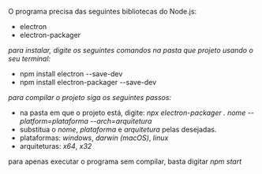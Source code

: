 <p class="has-line-data" data-line-start="0" data-line-end="1">O programa precisa das seguintes bibliotecas do Node.js:</p>
<ul>
<li class="has-line-data" data-line-start="1" data-line-end="2">electron</li>
<li class="has-line-data" data-line-start="2" data-line-end="4">electron-packager</li>
</ul>
<p class="has-line-data" data-line-start="4" data-line-end="5"><em>para instalar, digite os seguintes comandos na pasta que projeto usando o seu terminal:</em></p>
<ul>
<li class="has-line-data" data-line-start="5" data-line-end="6">npm install electron --save-dev</li>
<li class="has-line-data" data-line-start="6" data-line-end="8">npm install electron-packager --save-dev</li>
</ul>
<p class="has-line-data" data-line-start="8" data-line-end="9"><em>para compilar o projeto siga os seguintes passos:</em></p>
<ul>
<li class="has-line-data" data-line-start="9" data-line-end="10">na pasta em que o projeto está, digite: <em>npx electron-packager . nome --platform=plataforma --arch=arquitetura</em></li>
<li class="has-line-data" data-line-start="10" data-line-end="11">substitua o <em>nome</em>, <em>plataforma</em> e <em>arquitetura</em> pelas desejadas.</li>
<li class="has-line-data" data-line-start="11" data-line-end="12">plataformas: <em>windows</em>, <em>darwin (macOS)</em>, <em>linux</em></li>
<li class="has-line-data" data-line-start="12" data-line-end="13">arquiteturas: <em>x64</em>, <em>x32</em></li>
</ul>
<p class="has-line-data" data-line-start="0" data-line-end="1">para apenas executar o programa sem compilar, basta digitar <em>npm start</em></p>
